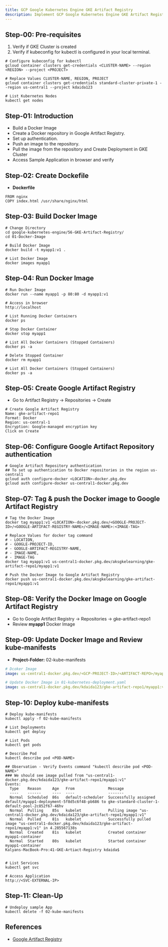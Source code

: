 ```yaml
---
title: GCP Google Kubernetes Engine GKE Artifact Registry
description: Implement GCP Google Kubernetes Engine GKE Artifact Registry
---
```


## Step-00: Pre-requisites
1. Verify if GKE Cluster is created
2. Verify if kubeconfig for kubectl is configured in your local terminal.
```t
# Configure kubeconfig for kubectl
gcloud container clusters get-credentials <CLUSTER-NAME> --region <REGION> --project <PROJECT>

# Replace Values CLUSTER-NAME, REGION, PROJECT
gcloud container clusters get-credentials standard-cluster-private-1 --region us-central1 --project kdaida123

# List Kubernetes Nodes
kubectl get nodes
```

## Step-01: Introduction
- Build a Docker Image
- Create a Docker repository in Google Artifact Registry.
- Set up authentication.
- Push an image to the repository.
- Pull the image from the repository and Create Deployment in GKE Cluster
- Access Sample Application in browser and verify


## Step-02: Create Dockefile
- **Dockerfile**
```t
FROM nginx
COPY index.html /usr/share/nginx/html
```

## Step-03: Build Docker Image
```t
# Change Directory
cd google-kubernetes-engine/56-GKE-Artifact-Registry/
cd 01-Docker-Image

# Build Docker Image
docker build -t myapp1:v1 .

# List Docker Image
docker images myapp1
```

## Step-04: Run Docker Image
```t
# Run Docker Image
docker run --name myapp1 -p 80:80 -d myapp1:v1

# Access in browser
http://localhost

# List Running Docker Containers
docker ps

# Stop Docker Container
docker stop myapp1

# List All Docker Containers (Stopped Containers)
docker ps -a

# Delete Stopped Container
docker rm myapp1

# List All Docker Containers (Stopped Containers)
docker ps -a
```

## Step-05: Create Google Artifact Registry
- Go to Artifact Registry -> Repositories -> Create
```t
# Create Google Artifact Registry 
Name: gke-artifact-repo1
Format: Docker
Region: us-central-1
Encryption: Google-managed encryption key
Click on Create
```

## Step-06: Configure Google Artifact Repository authentication
```t
# Google Artifact Repository authentication
## To set up authentication to Docker repositories in the region us-central1
gcloud auth configure-docker <LOCATION>-docker.pkg.dev
gcloud auth configure-docker us-central1-docker.pkg.dev
```

## Step-07: Tag & push the Docker image to Google Artifact Registry
```t
# Tag the Docker Image
docker tag myapp1:v1 <LOCATION>-docker.pkg.dev/<GOOGLE-PROJECT-ID>/<GOOGLE-ARTIFACT-REGISTRY-NAME>/<IMAGE-NAME>:<IMAGE-TAG>

# Replace Values for docker tag command 
# - LOCATION, 
# - GOOGLE-PROJECT-ID, 
# - GOOGLE-ARTIFACT-REGISTRY-NAME, 
# - IMAGE-NAME, 
# - IMAGE-TAG
docker tag myapp1:v1 us-central1-docker.pkg.dev/aksgkelearning/gke-artifact-repo1/myapp1:v1

# Push the Docker Image to Google Artifact Registry
docker push us-central1-docker.pkg.dev/aksgkelearning/gke-artifact-repo1/myapp1:v1
```

## Step-08: Verify the Docker Image on Google Artifact Registry
- Go to Google Artifact Registry -> Repositories -> gke-artifact-repo1
- Review **myapp1** Docker Image

## Step-09: Update Docker Image and Review kube-manifests
- **Project-Folder:** 02-kube-manifests
```yaml
# Dcoker Image
image: us-central1-docker.pkg.dev/<GCP-PROJECT-ID>/<ARTIFACT-REPO>/myapp1:v1

# Update Docker Image in 01-kubernetes-deployment.yaml
image: us-central1-docker.pkg.dev/kdaida123/gke-artifact-repo1/myapp1:v1
```

## Step-10: Deploy kube-manifests
```t
# Deploy kube-manifests
kubectl apply -f 02-kube-manifests

# List Deployments
kubectl get deploy

# List Pods
kubectl get pods

# Describe Pod
kubectl describe pod <POD-NAME>

## Observation - Verify Events command "kubectl describe pod <POD-NAME>"
### We should see image pulled from "us-central1-docker.pkg.dev/kdaida123/gke-artifact-repo1/myapp1:v1"
Events:
  Type    Reason     Age   From               Message
  ----    ------     ----  ----               -------
  Normal  Scheduled  86s   default-scheduler  Successfully assigned default/myapp1-deployment-5f8d5c6f48-pb686 to gke-standard-cluster-1-default-pool-2c852f67-46hv
  Normal  Pulling    85s   kubelet            Pulling image "us-central1-docker.pkg.dev/kdaida123/gke-artifact-repo1/myapp1:v1"
  Normal  Pulled     81s   kubelet            Successfully pulled image "us-central1-docker.pkg.dev/kdaida123/gke-artifact-repo1/myapp1:v1" in 4.285567138s
  Normal  Created    81s   kubelet            Created container myapp1-container
  Normal  Started    80s   kubelet            Started container myapp1-container
Kalyans-MacBook-Pro:41-GKE-Artiact-Registry kdaida$ 


# List Services
kubectl get svc

# Access Application
http://<SVC-EXTERNAL-IP>
```

## Step-11: Clean-Up
```t
# Undeploy sample App
kubectl delete -f 02-kube-manifests
```


## References
- [Google Artifact Registry](https://cloud.google.com/artifact-registry/docs/overview)